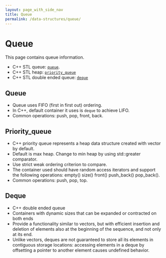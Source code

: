 ```yaml
---
layout: page_with_side_nav
title: Queue
permalink: /data-structures/queue/
---
```


# Queue
This page contains queue information. 
- C++ STL queue: [`queue`](https://www.cplusplus.com/reference/queue/).
- C++ STL heap: [`priority_queue`](https://www.cplusplus.com/reference/queue/priority_queue/)
- C++ STL double ended queue: [`deque`](http://www.cplusplus.com/reference/deque/deque/)

## Queue
- Queue uses FIFO (first in first out) ordering.
- In C++, default container it uses is `deque` to achieve LIFO.
- Common operations: push, pop, front, back.


## Priority_queue
- C++ priority queue represents a heap data structure created with vector<T> by default.
- Default is max heap. Change to min heap by using std::greater<T> comparator.
- Use strict weak ordering criterion to compare.
- The container used should have random access iterators and support the following operations: empty() size() front() push_back() pop_back(). 
- Common operations: push, pop, top.


## Deque
- C++ double ended queue
- Containers with dynamic sizes that can be expanded or contracted on both ends
- Provide a functionality similar to vectors, but with efficient insertion and deletion of elements also at the beginning of the sequence, and not only at its end. 
- Unlike vectors, deques are not guaranteed to store all its elements in contiguous storage locations: accessing elements in a deque by offsetting a pointer to another element causes undefined behavior.

